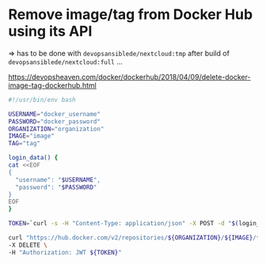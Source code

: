 # Remove image/tag from Docker Hub using its API

=> has to be done with `devopsansiblede/nextcloud:tmp` after build of `devopsansiblede/nextcloud:full` ...

https://devopsheaven.com/docker/dockerhub/2018/04/09/delete-docker-image-tag-dockerhub.html

```bash
#!/usr/bin/env bash

USERNAME="docker_username"
PASSWORD="docker_password"
ORGANIZATION="organization"
IMAGE="image"
TAG="tag"

login_data() {
cat <<EOF
{
  "username": "$USERNAME",
  "password": "$PASSWORD"
}
EOF
}

TOKEN=`curl -s -H "Content-Type: application/json" -X POST -d "$(login_data)" "https://hub.docker.com/v2/users/login/" | jq -r .token`

curl "https://hub.docker.com/v2/repositories/${ORGANIZATION}/${IMAGE}/tags/${TAG}/" \
-X DELETE \
-H "Authorization: JWT ${TOKEN}"
```

